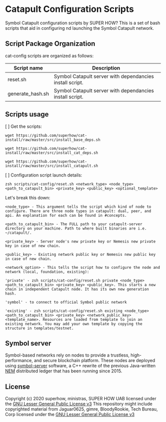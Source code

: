 # Catapult Configuration Scripts
Symbol Catapult configuration scripts by SUPER HOW? This is a set of bash scripts that aid in configuring nd launching the Symbol Catapult network. 

## Script Package Organization
cat-config scripts are organized as follows:

| Script name | Description |
| -------------|--------------|
| reset.sh | Symbol Catapult server with dependancies install script. |
| generate_hash.sh | Symbol Catapult server with dependancies install script. |

## Scripts usage

[ ] Get the scripts:  

``wget https://github.com/superhow/cat-install/raw/master/src/install_base_deps.sh``

``wget https://github.com/superhow/cat-install/raw/master/src/install_cat_deps.sh``

``wget https://github.com/superhow/cat-install/raw/master/src/install_catapult.sh``

[ ] Configuration script launch details:

``zsh scripts/cat-config/reset.sh <network_type> <node_type> <path_to_catapult_bin> <private_key> <public_key> <optional_template>``

Let's break this down:

    <node_type> - This argument tells the script which kind of node to configure. There are three node types in catapult: dual, peer, and api. An explanation for each can be found in #concepts.

    <path_to_catapult_bin> - The FULL path to your catapult-server directory on your machine. Path to where built binaries are i.e. ~/catapult/.

    <private_key> - Server node's new private key or Nemesis new private key in case of new chain.

    <public_key> - Existing network public key or Nemesis new public key in case of new chain.

    <network_option> - This tells the script how to configure the node and network (local, foundation, existing):

    'private' - zsh scripts/cat-config/reset.sh private <node_type> <path_to_catapult_bin> <private_key> <public_key>. This starts a new chain in independent Catapult node. It has its own new generation hash.

    'symbol' - to connect to official Symbol public network

    'existing' - zsh scripts/cat-config/reset.sh existing <node_type> <path_to_catapult_bin> <private_key> <network_public_key> <template_name>. Resources are loaded from template to join an existing network. You may add your own template by copying the structure in templates/testnet.

## Symbol server
Symbol-based networks rely on nodes to provide a trustless, high-performance, and secure blockchain platform.
These nodes are deployed using [symbol-server] software, a C++ rewrite of the previous Java-written [NEM] distributed ledger that has been running since 2015.

## License
Copyright (c) 2020 superhow, ministras, SUPER HOW UAB licensed under the [GNU Lesser General Public License v3](LICENSE)
This repository might include copyrighted material from Jaguar0625, gimre, BloodyRookie, Tech Bureau, Corp licensed under the [GNU Lesser General Public License v3](LICENSE)

[symbol-server]: https://github.com/nemtech/catapult-server
[symbol-rest]: https://github.com/nemtech/catapult-rest
[nem]: https://nem.io
